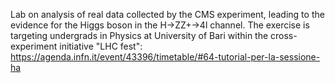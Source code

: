 Lab on analysis of real data collected by the CMS experiment, leading to the evidence for the Higgs boson in the H->ZZ+->4l channel.
The exercise is targeting undergrads in Physics at University of Bari within the cross-experiment initiative "LHC fest": https://agenda.infn.it/event/43396/timetable/#64-tutorial-per-la-sessione-ha

